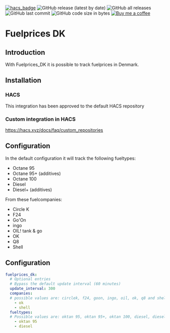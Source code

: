 [![hacs_badge](https://img.shields.io/badge/HACS-Default-41BDF5.svg)](https://github.com/hacs/integration)
![GitHub release (latest by date)](https://img.shields.io/github/v/release/J-Lindvig/Fuelprices_DK)
![GitHub all releases](https://img.shields.io/github/downloads/J-Lindvig/Fuelprices_DK/total)
![GitHub last commit](https://img.shields.io/github/last-commit/J-Lindvig/Fuelprices_DK)
![GitHub code size in bytes](https://img.shields.io/github/languages/code-size/J-Lindvig/Fuelprices_DK)
[![Buy me a coffee](https://img.shields.io/static/v1.svg?label=Buy%20me%20a%20coffee&message=🥨&color=black&logo=buy%20me%20a%20coffee&logoColor=white&labelColor=6f4e37)](https://www.buymeacoffee.com/apptoo)

# Fuelprices DK
## Introduction
With Fuelprices_DK it is possible to track fuelprices in Denmark.

## Installation
### HACS
This integration has been approved to the default HACS repository
### Custom integration in HACS
https://hacs.xyz/docs/faq/custom_repositories

## Configuration
In the default configuration it will track the following fueltypes:
- Octane 95
- Octane 95+ (additives)
- Octane 100
- Diesel
- Diesel+ (additives)

From these fuelcompanies:
- Circle K
- F24
- Go'On
- ingo
- OIL! tank & go
- OK
- Q8
- Shell

## Configuration
```yaml
fuelprices_dk:
  # Optional entries
  # Bypass the default update interval (60 minutes)
  update_interval: 300
  companies:
  # possible values are: circlek, f24, goon, ingo, oil, ok, q8 and shell
    - ok
    - shell
  fueltypes:
  # Possible values are: oktan 95, oktan 95+, oktan 100, diesel, diesel+
    - oktan 95
    - diesel
```
